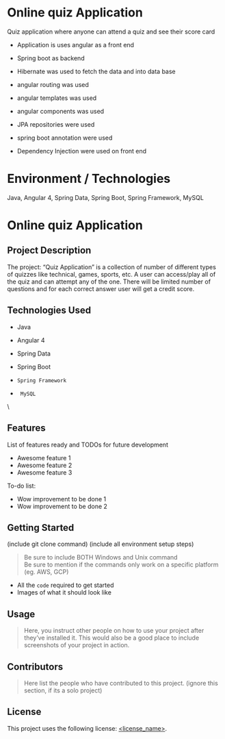 # Online quiz Application
Quiz application where anyone can attend a quiz and see their score card
- Application is uses angular as a front end

- Spring boot as backend

- Hibernate was used to fetch the data and into data base

- angular routing was used

- angular templates was used

- angular components was used

- JPA repositories were used

- spring boot annotation were used

- Dependency Injection were used on front end

 

# Environment / Technologies 

Java, Angular 4, Spring Data, Spring Boot, Spring Framework, MySQL




# Online quiz Application

## Project Description
The project: “Quiz Application” is a collection of number of different types of quizzes like technical, games, sports, etc. A user can access/play all of the quiz and can 
attempt any of the one. There will be limited number of questions and for each correct answer user will get a credit score.

## Technologies Used

* Java
* Angular 4

*   Spring Data
*    Spring Boot
*     Spring Framework
*      MySQL
\
## Features

List of features ready and TODOs for future development
* Awesome feature 1
* Awesome feature 2
* Awesome feature 3

To-do list:
* Wow improvement to be done 1
* Wow improvement to be done 2

## Getting Started
   
(include git clone command)
(include all environment setup steps)

> Be sure to include BOTH Windows and Unix command  
> Be sure to mention if the commands only work on a specific platform (eg. AWS, GCP)

- All the `code` required to get started
- Images of what it should look like

## Usage

> Here, you instruct other people on how to use your project after they’ve installed it. This would also be a good place to include screenshots of your project in action.

## Contributors

> Here list the people who have contributed to this project. (ignore this section, if its a solo project)

## License

This project uses the following license: [<license_name>](<link>).

